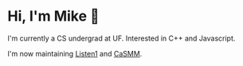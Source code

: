 # Hi, I'm Mike :wave:
I'm currently a CS undergrad at UF. Interested in C++ and Javascript.

I'm now maintaining [Listen1](https://github.com/listen1/listen1_chrome_extension) and [CaSMM](https://github.com/STEM-C/CaSMM).
